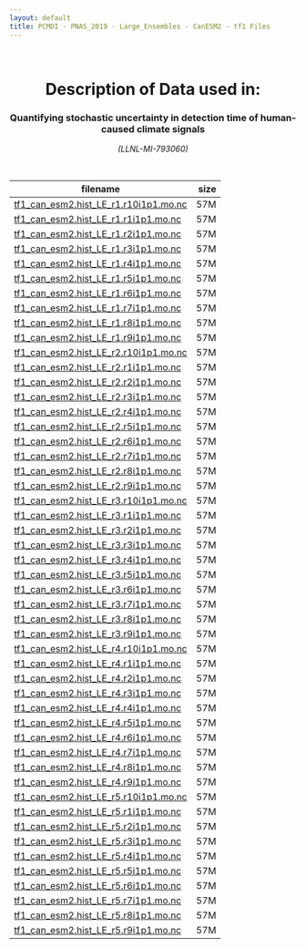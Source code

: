 ```yaml
---
layout: default
title: PCMDI - PNAS_2019 - Large_Ensembles - CanESM2 - tf1 Files
---
```


<br>
<center>
    <p>
        <h1>Description of Data used in:</h1>
        <h3>Quantifying stochastic uncertainty in detection time of human-caused climate signals</h3>
    </p>
    <p><em>(LLNL-MI-793060)</em></p>
</center>
<br>

filename | size
   ---   | ---:
[tf1_can_esm2.hist_LE_r1.r10i1p1.mo.nc]({{site.baseurl}}/climate-data/PNAS_2019/Large_Ensembles/CanESM2/tf1/tf1_can_esm2.hist_LE_r1.r10i1p1.mo.nc) | 57M
[tf1_can_esm2.hist_LE_r1.r1i1p1.mo.nc]({{site.baseurl}}/climate-data/PNAS_2019/Large_Ensembles/CanESM2/tf1/tf1_can_esm2.hist_LE_r1.r1i1p1.mo.nc) | 57M
[tf1_can_esm2.hist_LE_r1.r2i1p1.mo.nc]({{site.baseurl}}/climate-data/PNAS_2019/Large_Ensembles/CanESM2/tf1/tf1_can_esm2.hist_LE_r1.r2i1p1.mo.nc) | 57M
[tf1_can_esm2.hist_LE_r1.r3i1p1.mo.nc]({{site.baseurl}}/climate-data/PNAS_2019/Large_Ensembles/CanESM2/tf1/tf1_can_esm2.hist_LE_r1.r3i1p1.mo.nc) | 57M
[tf1_can_esm2.hist_LE_r1.r4i1p1.mo.nc]({{site.baseurl}}/climate-data/PNAS_2019/Large_Ensembles/CanESM2/tf1/tf1_can_esm2.hist_LE_r1.r4i1p1.mo.nc) | 57M
[tf1_can_esm2.hist_LE_r1.r5i1p1.mo.nc]({{site.baseurl}}/climate-data/PNAS_2019/Large_Ensembles/CanESM2/tf1/tf1_can_esm2.hist_LE_r1.r5i1p1.mo.nc) | 57M
[tf1_can_esm2.hist_LE_r1.r6i1p1.mo.nc]({{site.baseurl}}/climate-data/PNAS_2019/Large_Ensembles/CanESM2/tf1/tf1_can_esm2.hist_LE_r1.r6i1p1.mo.nc) | 57M
[tf1_can_esm2.hist_LE_r1.r7i1p1.mo.nc]({{site.baseurl}}/climate-data/PNAS_2019/Large_Ensembles/CanESM2/tf1/tf1_can_esm2.hist_LE_r1.r7i1p1.mo.nc) | 57M
[tf1_can_esm2.hist_LE_r1.r8i1p1.mo.nc]({{site.baseurl}}/climate-data/PNAS_2019/Large_Ensembles/CanESM2/tf1/tf1_can_esm2.hist_LE_r1.r8i1p1.mo.nc) | 57M
[tf1_can_esm2.hist_LE_r1.r9i1p1.mo.nc]({{site.baseurl}}/climate-data/PNAS_2019/Large_Ensembles/CanESM2/tf1/tf1_can_esm2.hist_LE_r1.r9i1p1.mo.nc) | 57M
[tf1_can_esm2.hist_LE_r2.r10i1p1.mo.nc]({{site.baseurl}}/climate-data/PNAS_2019/Large_Ensembles/CanESM2/tf1/tf1_can_esm2.hist_LE_r2.r10i1p1.mo.nc) | 57M
[tf1_can_esm2.hist_LE_r2.r1i1p1.mo.nc]({{site.baseurl}}/climate-data/PNAS_2019/Large_Ensembles/CanESM2/tf1/tf1_can_esm2.hist_LE_r2.r1i1p1.mo.nc) | 57M
[tf1_can_esm2.hist_LE_r2.r2i1p1.mo.nc]({{site.baseurl}}/climate-data/PNAS_2019/Large_Ensembles/CanESM2/tf1/tf1_can_esm2.hist_LE_r2.r2i1p1.mo.nc) | 57M
[tf1_can_esm2.hist_LE_r2.r3i1p1.mo.nc]({{site.baseurl}}/climate-data/PNAS_2019/Large_Ensembles/CanESM2/tf1/tf1_can_esm2.hist_LE_r2.r3i1p1.mo.nc) | 57M
[tf1_can_esm2.hist_LE_r2.r4i1p1.mo.nc]({{site.baseurl}}/climate-data/PNAS_2019/Large_Ensembles/CanESM2/tf1/tf1_can_esm2.hist_LE_r2.r4i1p1.mo.nc) | 57M
[tf1_can_esm2.hist_LE_r2.r5i1p1.mo.nc]({{site.baseurl}}/climate-data/PNAS_2019/Large_Ensembles/CanESM2/tf1/tf1_can_esm2.hist_LE_r2.r5i1p1.mo.nc) | 57M
[tf1_can_esm2.hist_LE_r2.r6i1p1.mo.nc]({{site.baseurl}}/climate-data/PNAS_2019/Large_Ensembles/CanESM2/tf1/tf1_can_esm2.hist_LE_r2.r6i1p1.mo.nc) | 57M
[tf1_can_esm2.hist_LE_r2.r7i1p1.mo.nc]({{site.baseurl}}/climate-data/PNAS_2019/Large_Ensembles/CanESM2/tf1/tf1_can_esm2.hist_LE_r2.r7i1p1.mo.nc) | 57M
[tf1_can_esm2.hist_LE_r2.r8i1p1.mo.nc]({{site.baseurl}}/climate-data/PNAS_2019/Large_Ensembles/CanESM2/tf1/tf1_can_esm2.hist_LE_r2.r8i1p1.mo.nc) | 57M
[tf1_can_esm2.hist_LE_r2.r9i1p1.mo.nc]({{site.baseurl}}/climate-data/PNAS_2019/Large_Ensembles/CanESM2/tf1/tf1_can_esm2.hist_LE_r2.r9i1p1.mo.nc) | 57M
[tf1_can_esm2.hist_LE_r3.r10i1p1.mo.nc]({{site.baseurl}}/climate-data/PNAS_2019/Large_Ensembles/CanESM2/tf1/tf1_can_esm2.hist_LE_r3.r10i1p1.mo.nc) | 57M
[tf1_can_esm2.hist_LE_r3.r1i1p1.mo.nc]({{site.baseurl}}/climate-data/PNAS_2019/Large_Ensembles/CanESM2/tf1/tf1_can_esm2.hist_LE_r3.r1i1p1.mo.nc) | 57M
[tf1_can_esm2.hist_LE_r3.r2i1p1.mo.nc]({{site.baseurl}}/climate-data/PNAS_2019/Large_Ensembles/CanESM2/tf1/tf1_can_esm2.hist_LE_r3.r2i1p1.mo.nc) | 57M
[tf1_can_esm2.hist_LE_r3.r3i1p1.mo.nc]({{site.baseurl}}/climate-data/PNAS_2019/Large_Ensembles/CanESM2/tf1/tf1_can_esm2.hist_LE_r3.r3i1p1.mo.nc) | 57M
[tf1_can_esm2.hist_LE_r3.r4i1p1.mo.nc]({{site.baseurl}}/climate-data/PNAS_2019/Large_Ensembles/CanESM2/tf1/tf1_can_esm2.hist_LE_r3.r4i1p1.mo.nc) | 57M
[tf1_can_esm2.hist_LE_r3.r5i1p1.mo.nc]({{site.baseurl}}/climate-data/PNAS_2019/Large_Ensembles/CanESM2/tf1/tf1_can_esm2.hist_LE_r3.r5i1p1.mo.nc) | 57M
[tf1_can_esm2.hist_LE_r3.r6i1p1.mo.nc]({{site.baseurl}}/climate-data/PNAS_2019/Large_Ensembles/CanESM2/tf1/tf1_can_esm2.hist_LE_r3.r6i1p1.mo.nc) | 57M
[tf1_can_esm2.hist_LE_r3.r7i1p1.mo.nc]({{site.baseurl}}/climate-data/PNAS_2019/Large_Ensembles/CanESM2/tf1/tf1_can_esm2.hist_LE_r3.r7i1p1.mo.nc) | 57M
[tf1_can_esm2.hist_LE_r3.r8i1p1.mo.nc]({{site.baseurl}}/climate-data/PNAS_2019/Large_Ensembles/CanESM2/tf1/tf1_can_esm2.hist_LE_r3.r8i1p1.mo.nc) | 57M
[tf1_can_esm2.hist_LE_r3.r9i1p1.mo.nc]({{site.baseurl}}/climate-data/PNAS_2019/Large_Ensembles/CanESM2/tf1/tf1_can_esm2.hist_LE_r3.r9i1p1.mo.nc) | 57M
[tf1_can_esm2.hist_LE_r4.r10i1p1.mo.nc]({{site.baseurl}}/climate-data/PNAS_2019/Large_Ensembles/CanESM2/tf1/tf1_can_esm2.hist_LE_r4.r10i1p1.mo.nc) | 57M
[tf1_can_esm2.hist_LE_r4.r1i1p1.mo.nc]({{site.baseurl}}/climate-data/PNAS_2019/Large_Ensembles/CanESM2/tf1/tf1_can_esm2.hist_LE_r4.r1i1p1.mo.nc) | 57M
[tf1_can_esm2.hist_LE_r4.r2i1p1.mo.nc]({{site.baseurl}}/climate-data/PNAS_2019/Large_Ensembles/CanESM2/tf1/tf1_can_esm2.hist_LE_r4.r2i1p1.mo.nc) | 57M
[tf1_can_esm2.hist_LE_r4.r3i1p1.mo.nc]({{site.baseurl}}/climate-data/PNAS_2019/Large_Ensembles/CanESM2/tf1/tf1_can_esm2.hist_LE_r4.r3i1p1.mo.nc) | 57M
[tf1_can_esm2.hist_LE_r4.r4i1p1.mo.nc]({{site.baseurl}}/climate-data/PNAS_2019/Large_Ensembles/CanESM2/tf1/tf1_can_esm2.hist_LE_r4.r4i1p1.mo.nc) | 57M
[tf1_can_esm2.hist_LE_r4.r5i1p1.mo.nc]({{site.baseurl}}/climate-data/PNAS_2019/Large_Ensembles/CanESM2/tf1/tf1_can_esm2.hist_LE_r4.r5i1p1.mo.nc) | 57M
[tf1_can_esm2.hist_LE_r4.r6i1p1.mo.nc]({{site.baseurl}}/climate-data/PNAS_2019/Large_Ensembles/CanESM2/tf1/tf1_can_esm2.hist_LE_r4.r6i1p1.mo.nc) | 57M
[tf1_can_esm2.hist_LE_r4.r7i1p1.mo.nc]({{site.baseurl}}/climate-data/PNAS_2019/Large_Ensembles/CanESM2/tf1/tf1_can_esm2.hist_LE_r4.r7i1p1.mo.nc) | 57M
[tf1_can_esm2.hist_LE_r4.r8i1p1.mo.nc]({{site.baseurl}}/climate-data/PNAS_2019/Large_Ensembles/CanESM2/tf1/tf1_can_esm2.hist_LE_r4.r8i1p1.mo.nc) | 57M
[tf1_can_esm2.hist_LE_r4.r9i1p1.mo.nc]({{site.baseurl}}/climate-data/PNAS_2019/Large_Ensembles/CanESM2/tf1/tf1_can_esm2.hist_LE_r4.r9i1p1.mo.nc) | 57M
[tf1_can_esm2.hist_LE_r5.r10i1p1.mo.nc]({{site.baseurl}}/climate-data/PNAS_2019/Large_Ensembles/CanESM2/tf1/tf1_can_esm2.hist_LE_r5.r10i1p1.mo.nc) | 57M
[tf1_can_esm2.hist_LE_r5.r1i1p1.mo.nc]({{site.baseurl}}/climate-data/PNAS_2019/Large_Ensembles/CanESM2/tf1/tf1_can_esm2.hist_LE_r5.r1i1p1.mo.nc) | 57M
[tf1_can_esm2.hist_LE_r5.r2i1p1.mo.nc]({{site.baseurl}}/climate-data/PNAS_2019/Large_Ensembles/CanESM2/tf1/tf1_can_esm2.hist_LE_r5.r2i1p1.mo.nc) | 57M
[tf1_can_esm2.hist_LE_r5.r3i1p1.mo.nc]({{site.baseurl}}/climate-data/PNAS_2019/Large_Ensembles/CanESM2/tf1/tf1_can_esm2.hist_LE_r5.r3i1p1.mo.nc) | 57M
[tf1_can_esm2.hist_LE_r5.r4i1p1.mo.nc]({{site.baseurl}}/climate-data/PNAS_2019/Large_Ensembles/CanESM2/tf1/tf1_can_esm2.hist_LE_r5.r4i1p1.mo.nc) | 57M
[tf1_can_esm2.hist_LE_r5.r5i1p1.mo.nc]({{site.baseurl}}/climate-data/PNAS_2019/Large_Ensembles/CanESM2/tf1/tf1_can_esm2.hist_LE_r5.r5i1p1.mo.nc) | 57M
[tf1_can_esm2.hist_LE_r5.r6i1p1.mo.nc]({{site.baseurl}}/climate-data/PNAS_2019/Large_Ensembles/CanESM2/tf1/tf1_can_esm2.hist_LE_r5.r6i1p1.mo.nc) | 57M
[tf1_can_esm2.hist_LE_r5.r7i1p1.mo.nc]({{site.baseurl}}/climate-data/PNAS_2019/Large_Ensembles/CanESM2/tf1/tf1_can_esm2.hist_LE_r5.r7i1p1.mo.nc) | 57M
[tf1_can_esm2.hist_LE_r5.r8i1p1.mo.nc]({{site.baseurl}}/climate-data/PNAS_2019/Large_Ensembles/CanESM2/tf1/tf1_can_esm2.hist_LE_r5.r8i1p1.mo.nc) | 57M
[tf1_can_esm2.hist_LE_r5.r9i1p1.mo.nc]({{site.baseurl}}/climate-data/PNAS_2019/Large_Ensembles/CanESM2/tf1/tf1_can_esm2.hist_LE_r5.r9i1p1.mo.nc) | 57M